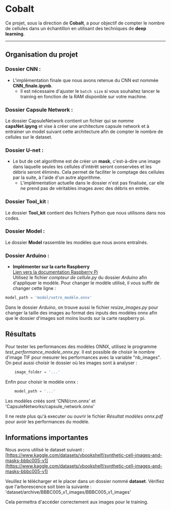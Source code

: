 # Cobalt

Ce projet, sous la direction de **Cobalt**, a pour objectif de compter le nombre de cellules dans un échantillon en utilisant des techniques de **deep learning**.

---

## Organisation du projet

### Dossier **CNN** :

- L'implémentation finale que nous avons retenue du CNN est nommée **CNN_finale.ipynb**.
  - Il est nécessaire d'ajuster le `batch size` si vous souhaitez lancer le training en fonction de la RAM disponible sur votre machine.

### Dossier **Capsule Network** :

Le dossier CapsuleNetwork contient un fichier qui se nomme **capsNet.ipyng** et vise à créer une architecture capsule network et à entrainer un model suivant cette architecture afin de compter le nombre de cellules sur le dataset.

### Dossier **U-net** :

- Le but de cet algorithme est de créer un **mask**, c'est-à-dire une image dans laquelle seules les cellules d'intérêt seront conservées et les débris seront éliminés. Cela permet de faciliter le comptage des cellules par la suite, à l'aide d'un autre algorithme.
  - L'implémentation actuelle dans le dossier n'est pas finalisée, car elle ne prend pas de véritables images avec des débris en entrée.

### Dossier **Tool_kit** :

Le dossier **Tool_kit** contient des fichiers Python que nous utilisons dans nos codes.

### Dossier **Model** :

Le dossier **Model** rassemble les modèles que nous avons entraînés.

### Dossier **Arduino** :
* **Implémenter sur la carte Raspberry**<br>
[Lien vers la documentation Raspberry Pi](https://docs.google.com/document/d/1x48W1OlW6UofIinBcvy3fAUehOSoxmO2rE9DZH93tJM/edit?tab=t.0)<br>
Utilisez le fichier *compteur de cellule.py* du dossier *Arduino* afin d'appliquer le modèle. Pour changer le modèle utilisé, il vous suffir de changer cette ligne :
```python
model_path = 'model/votre_modèle.onnx'
```


Dans le dossier *Arduino*, on trouve aussi le fichier *resize_images.py* pour changer la taille des images au format des inputs des modèles onnx afin que le dossier d'images soit moins lourds sur la carte raspberry pi.


## Résultats
Pour tester les performances des modèles ONNX, utilisez le programme *test_performance_modele_onnx.py*. Il est possible de choisir le nombre d'image TIF pour mesurer les performances avec la variable "nb_images". On peut aussi choisir le dossier où les images sont à analyser : 
```python
    image_folder = '...'
```

Enfin pour choisir le modèle onnx : 
```python
    model_path = '...'
```

Les modèles créés sont 'CNN/cnn.onnx' et 'CapsuleNetworks/capsule_network.onnx'

Il ne reste plus qu'à executer ou ouvrir le fichier *Résultat modèles onnx.pdf* pour avoir les performances du modèle.


## Informations importantes

Nous avons utilisé le dataset suivant : [https://www.kaggle.com/datasets/vbookshelf/synthetic-cell-images-and-masks-bbbc005-v1](https://www.kaggle.com/datasets/vbookshelf/synthetic-cell-images-and-masks-bbbc005-v1)

Veuillez le télécharger et le placer dans un dossier nommé **dataset**. Vérifiez que l'arborescence soit bien la suivante :
'dataset/archive/BBBC005_v1_images/BBBC005_v1_images'

Cela permettra d'accéder correctement aux images pour le training.
